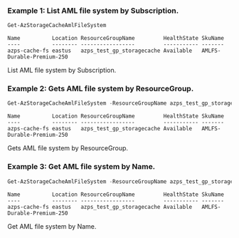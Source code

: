 ### Example 1: List AML file system by Subscription.
```powershell
Get-AzStorageCacheAmlFileSystem
```

```output
Name          Location ResourceGroupName         HealthState SkuName
----          -------- -----------------         ----------- -------
azps-cache-fs eastus   azps_test_gp_storagecache Available   AMLFS-Durable-Premium-250
```

List AML file system by Subscription.

### Example 2: Gets AML file system by ResourceGroup.
```powershell
Get-AzStorageCacheAmlFileSystem -ResourceGroupName azps_test_gp_storagecache
```

```output
Name          Location ResourceGroupName         HealthState SkuName
----          -------- -----------------         ----------- -------
azps-cache-fs eastus   azps_test_gp_storagecache Available   AMLFS-Durable-Premium-250
```

Gets AML file system by ResourceGroup.

### Example 3: Get AML file system by Name.
```powershell
Get-AzStorageCacheAmlFileSystem -ResourceGroupName azps_test_gp_storagecache -Name azps-cache-fs
```

```output
Name          Location ResourceGroupName         HealthState SkuName
----          -------- -----------------         ----------- -------
azps-cache-fs eastus   azps_test_gp_storagecache Available   AMLFS-Durable-Premium-250
```

Get AML file system by Name.